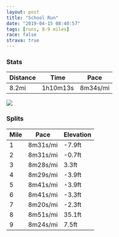 ```yaml
---
layout: post
title: "School Run"
date: "2019-04-15 08:40:57"
tags: [runs, 8-9 miles]
race: false
strava: true
---
```


### Stats

| Distance | Time | Pace |
|----------|------|------|
|8.2mi|1h10m13s|8m34s/mi|

<img src='https://maps.googleapis.com/maps/api/staticmap?maptype=roadmap&path=enc:k~twFpltbMqH~SnWhRh@~E`PdFlhAjD|k@lJt^`C~DzDzc@|EzUrGz@uJpIiC~BsC?wCdEkCDqDwEiPeGwDB}D}BgG}GkLoGiECuHcG}MuF}e@qBmCsAgK^ucAgAwDcFwEum@eRo_@{Fs\}AcK`KiHdBoTht@[`GuB|AgLh^&key=AIzaSyC1MId7bFpkLXNAaYhBSTb8jLyiSqzbDtM&size=800x800&markers=color:yellow|label:S|40.74486,-74.00153&markers=color:green|label:F|40.73914999999998,-73.98937000000001'>

### Splits

| Mile | Pace | Elevation |
|------|------|-----------|
|1|8m31s/mi|-7.9ft|
|2|8m31s/mi|-0.7ft|
|3|8m28s/mi|3.3ft|
|4|8m29s/mi|-3.9ft|
|5|8m41s/mi|-3.9ft|
|6|8m41s/mi|-3.3ft|
|7|8m20s/mi|-2.3ft|
|8|8m51s/mi|35.1ft|
|9|8m24s/mi|7.5ft|

